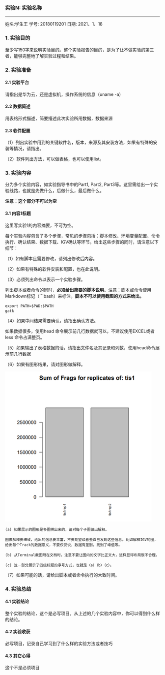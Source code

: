 ###  实验N: 实验名称
---

姓名:学生王  学号: 20180119201 日期: 2021、1、18


### 1. 实验目的

至少写150字来说明实验目的。整个实验报告的目的，是为了让不做实验的第三者，能够完整地了解实验过程和结果。

### 2. 实验准备

#### 2.1 实验平台

请指出是华为云，还是虚拟机，操作系统的信息（uname -a）

#### 2.2 数据简述

用表格形式描述，简要描述此次实验所用数据，数据来源

#### 2.3 软件配置

（1）列出实验中用到的关键软件名，版本，来源及其安装方法，如果有特殊的安装等情况，请指出。

（2）软件列出方法，可以做表格，也可以使用list。

### 3. 实验内容

分为多个实验内容，如实验指导书中的Part1, Part2, Part3等。这里需给出一个实验线路，也就是先做什么，后做什么，最后做什么。

**注意：这个部分不可以为空**

#### 3.1 内容1标题

这里写实验1的内容摘要，不可为空。

每个实验内容包含了多个步骤，常见的步骤包括：脚本修改、环境变量配置、命令执行、确认结果、数据下载、IGV确认等环节。给出这些步骤的同时，请注意以下细节：


（1）如有脚本且需要修改，请列出修改后内容。

（2）如果有特殊的软件安装和配置，也在此说明。

（3）必须列出命令以表示一个实验步骤。

  列出脚本或者命令的同时，**必须给出简要的脚本说明**。注意：脚本或命令使用Markdown标记（```bash）来标注。**脚本不可以使用截图的方式来给出。**

```
export PATH=$PWD:$PATH
gatk
```
（4）如果中间结果需要确认，请指出确认方法。

  如果数据很多，使用head 命令展示前几行数据就可以，不建议使用EXCEL或者less 命令占满整页。

（5）如果输出了表格数据的话，请指出文件名及其记录和列数，使用head命令展示前几行数据

（6）如果有图形结果，请对图形做解释。

![Tux, the Linux mascot](test.png)

    (a) 如果展示的图形是多图拼出来的，请对每个子图做出解释。

    图像解释要细致，给出的信息要丰富，不要期望读者去自己发现这些信息。比如解释IGV的图，给出每个Track的数据意义，不要仅仅说，数据有差别，找到了峰值等。

    (b) 从Terminal截图附在文档时，注意不要让图内的文字比正文大，这样显得布局很不合理。

    (c) 这一部分展示了四级标题的序号方式，也就是（a）（b）（c）。


（7）如果可能的话，请给出脚本或者命令执行的大致时间。

### 4. 实验总结

#### 4.1 实验结论

整个实验的结论，这个是必写项目。从上述的几个实验内容中，你可以得到什么样的结论。

#### 4.2 实验收获

必写项目，记录自己学习到了什么样的实验方法或者技巧

#### 4.3 其它心得

这个不是必须项目
